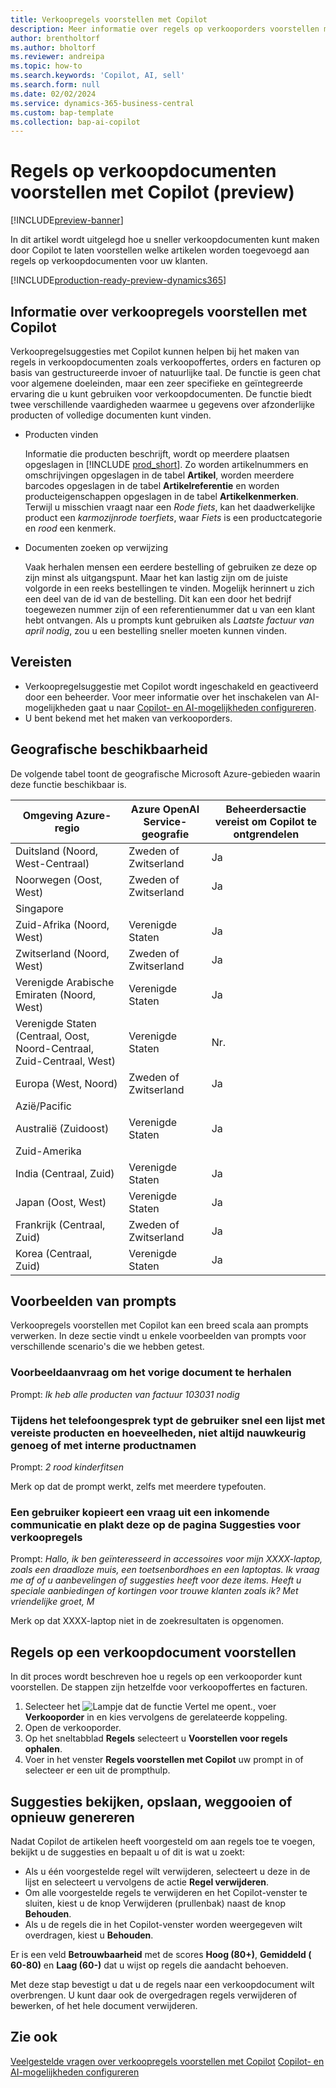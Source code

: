 ```yaml
---
title: Verkoopregels voorstellen met Copilot
description: Meer informatie over regels op verkooporders voorstellen met Copilot.
author: brentholtorf
ms.author: bholtorf
ms.reviewer: andreipa
ms.topic: how-to
ms.search.keywords: 'Copilot, AI, sell'
ms.search.form: null
ms.date: 02/02/2024
ms.service: dynamics-365-business-central
ms.custom: bap-template
ms.collection: bap-ai-copilot
---
```


# Regels op verkoopdocumenten voorstellen met Copilot (preview)

[!INCLUDE[preview-banner](includes/preview-banner.md)]

In dit artikel wordt uitgelegd hoe u sneller verkoopdocumenten kunt maken door Copilot te laten voorstellen welke artikelen worden toegevoegd aan regels op verkoopdocumenten voor uw klanten.

[!INCLUDE[production-ready-preview-dynamics365](includes/production-ready-preview-dynamics365.md)]

## Informatie over verkoopregels voorstellen met Copilot

Verkoopregelsuggesties met Copilot kunnen helpen bij het maken van regels in verkoopdocumenten zoals verkoopoffertes, orders en facturen op basis van gestructureerde invoer of natuurlijke taal. De functie is geen chat voor algemene doeleinden, maar een zeer specifieke en geïntegreerde ervaring die u kunt gebruiken voor verkoopdocumenten. De functie biedt twee verschillende vaardigheden waarmee u gegevens over afzonderlijke producten of volledige documenten kunt vinden.

* Producten vinden

  Informatie die producten beschrijft, wordt op meerdere plaatsen opgeslagen in [!INCLUDE [prod_short](includes/prod_short.md)]. Zo worden artikelnummers en omschrijvingen opgeslagen in de tabel **Artikel**, worden meerdere barcodes opgeslagen in de tabel **Artikelreferentie** en worden producteigenschappen opgeslagen in de tabel **Artikelkenmerken**. Terwijl u misschien vraagt naar een *Rode fiets*, kan het daadwerkelijke product een *karmozijnrode toerfiets*, waar *Fiets* is een productcategorie en *rood* een kenmerk.

* Documenten zoeken op verwijzing

  Vaak herhalen mensen een eerdere bestelling of gebruiken ze deze op zijn minst als uitgangspunt. Maar het kan lastig zijn om de juiste volgorde in een reeks bestellingen te vinden. Mogelijk herinnert u zich een deel van de id van de bestelling. Dit kan een door het bedrijf toegewezen nummer zijn of een referentienummer dat u van een klant hebt ontvangen. Als u prompts kunt gebruiken als *Laatste factuur van april nodig*, zou u een bestelling sneller moeten kunnen vinden.

## Vereisten

* Verkoopregelsuggestie met Copilot wordt ingeschakeld en geactiveerd door een beheerder. Voor meer informatie over het inschakelen van AI-mogelijkheden gaat u naar [Copilot- en AI-mogelijkheden configureren](enable-ai.md).
* U bent bekend met het maken van verkooporders.

## Geografische beschikbaarheid

De volgende tabel toont de geografische Microsoft Azure-gebieden waarin deze functie beschikbaar is.

|Omgeving Azure-regio  |Azure OpenAI Service-geografie   |Beheerdersactie vereist om Copilot te ontgrendelen  |
|---------|---------|---------|
|Duitsland (Noord, West-Centraal)     | Zweden of Zwitserland        |  Ja       |
|Noorwegen (Oost, West)     | Zweden of Zwitserland        | Ja     |
|Singapore     |         |         |
|Zuid-Afrika (Noord, West)     |   Verenigde Staten      |   Ja      |
|Zwitserland (Noord, West)     |  Zweden of Zwitserland       |    Ja     |
|Verenigde Arabische Emiraten (Noord, West)     |    Verenigde Staten     |   Ja     |
|Verenigde Staten (Centraal, Oost, Noord-Centraal, Zuid-Centraal, West)     |   Verenigde Staten      |   Nr.      |
|Europa (West, Noord)     |   Zweden of Zwitserland      |   Ja      |
|Azië/Pacific     |         |         |
|Australië (Zuidoost)     |   Verenigde Staten      |    Ja     |
|Zuid-Amerika     |         |         |
|India (Centraal, Zuid)     |    Verenigde Staten     |   Ja      |
|Japan (Oost, West)     |    Verenigde Staten     |    Ja     |
|Frankrijk (Centraal, Zuid)     |    Zweden of Zwitserland     |    Ja     |
|Korea (Centraal, Zuid)     |    Verenigde Staten     |    Ja     |

## Voorbeelden van prompts

Verkoopregels voorstellen met Copilot kan een breed scala aan prompts verwerken. In deze sectie vindt u enkele voorbeelden van prompts voor verschillende scenario's die we hebben getest.

### Voorbeeldaanvraag om het vorige document te herhalen

Prompt: *Ik heb alle producten van factuur 103031 nodig*

### Tijdens het telefoongesprek typt de gebruiker snel een lijst met vereiste producten en hoeveelheden, niet altijd nauwkeurig genoeg of met interne productnamen

Prompt: *2 rood kinderfitsen*

Merk op dat de prompt werkt, zelfs met meerdere typefouten.

### Een gebruiker kopieert een vraag uit een inkomende communicatie en plakt deze op de pagina Suggesties voor verkoopregels

Prompt: *Hallo, ik ben geïnteresseerd in accessoires voor mijn XXXX-laptop, zoals een draadloze muis, een toetsenbordhoes en een laptoptas. Ik vraag me af of u aanbevelingen of suggesties heeft voor deze items. Heeft u speciale aanbiedingen of kortingen voor trouwe klanten zoals ik? Met vriendelijke groet, M*

Merk op dat XXXX-laptop niet in de zoekresultaten is opgenomen.

## Regels op een verkoopdocument voorstellen

In dit proces wordt beschreven hoe u regels op een verkooporder kunt voorstellen. De stappen zijn hetzelfde voor verkoopoffertes en facturen.

1. Selecteer het ![Lampje dat de functie Vertel me opent.](media/ui-search/search_small.png "Vertel me wat u wilt doen"), voer **Verkooporder** in en kies vervolgens de gerelateerde koppeling.
1. Open de verkooporder.
1. Op het sneltabblad **Regels** selecteert u **Voorstellen voor regels ophalen**.
1. Voer in het venster **Regels voorstellen met Copilot** uw prompt in of selecteer er een uit de prompthulp.

## Suggesties bekijken, opslaan, weggooien of opnieuw genereren

Nadat Copilot de artikelen heeft voorgesteld om aan regels toe te voegen, bekijkt u de suggesties en bepaalt u of dit is wat u zoekt:

* Als u één voorgestelde regel wilt verwijderen, selecteert u deze in de lijst en selecteert u vervolgens de actie **Regel verwijderen**.
* Om alle voorgestelde regels te verwijderen en het Copilot-venster te sluiten, kiest u de knop Verwijderen (prullenbak) naast de knop **Behouden**.
* Als u de regels die in het Copilot-venster worden weergegeven wilt overdragen, kiest u **Behouden**. 

Er is een veld **Betrouwbaarheid** met de scores **Hoog (80+)**, **Gemiddeld ( 60-80)** en **Laag (60-)** dat u wijst op regels die aandacht behoeven.

Met deze stap bevestigt u dat u de regels naar een verkoopdocument wilt overbrengen. U kunt daar ook de overgedragen regels verwijderen of bewerken, of het hele document verwijderen.

## Zie ook

[Veelgestelde vragen over verkoopregels voorstellen met Copilot](faq-sales-suggest-sales-lines-with-copilot.md)
[Copilot- en AI-mogelijkheden configureren](enable-ai.md)
